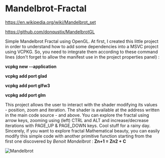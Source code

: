 # Mandelbrot-Fractal

https://en.wikipedia.org/wiki/Mandelbrot_set

https://github.com/donqustix/MandelbrotGL

Simple Mandelbrot Fractal using OpenGL. At first, I created this little project in order to understand how to add some dependencies into a MSVC project using VCPKG. So, you need to integrate them according to these command lines (don't forget to allow the manifest use in the project properties panel) :

**vcpkg new --application**

**vcpkg add port glad**

**vcpkg add port glfw3**

**vcpkg add port glm**


This project allows the user to interact with the shader modifying its values - position, zoom and iteration. The shader is available at the address written in the main code source - and above. You can explore the fractal using arrow keys, zooming using (left) CTRL and ALT and increase/decrease iterations with PAGE_UP & PAGE_DOWN keys. Cool stuff for a rainy day. Sincerely, if you want to explore fractal Mathematical beauty, you can easily modify this simple code with another primitive function starting from the first one discovered by *Benoit Mandelbrot* : **Zn+1 = Zn2 + C** 

![Mandelbrot](https://github.com/user-attachments/assets/69dae17a-f3a4-42b8-ac89-32bcdd5d556b)
